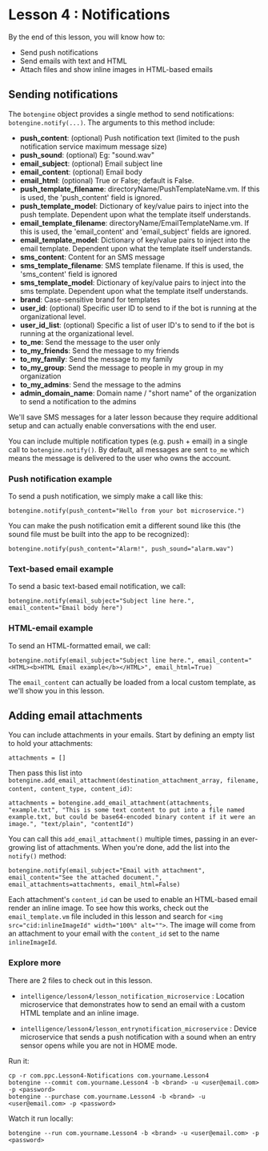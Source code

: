 # Lesson 4 : Notifications

By the end of this lesson, you will know how to:
* Send push notifications
* Send emails with text and HTML
* Attach files and show inline images in HTML-based emails

## Sending notifications

The `botengine` object provides a single method to send notifications: `botengine.notify(...)`. The arguments to this method include:

* **push_content**: (optional) Push notification text (limited to the push notification service maximum message size)
* **push_sound**: (optional) Eg: "sound.wav"
* **email_subject**: (optional) Email subject line
* **email_content**: (optional) Email body
* **email_html**: (optional) True or False; default is False.
* **push_template_filename**: directoryName/PushTemplateName.vm. If this is used, the 'push_content' field is ignored.
* **push_template_model**: Dictionary of key/value pairs to inject into the push template. Dependent upon what the template itself understands.
* **email_template_filename**: directoryName/EmailTemplateName.vm. If this is used, the 'email_content' and 'email_subject' fields are ignored.
* **email_template_model**: Dictionary of key/value pairs to inject into the email template. Dependent upon what the template itself understands.
* **sms_content**: Content for an SMS message
* **sms_template_filename**: SMS template filename. If this is used, the 'sms_content' field is ignored
* **sms_template_model**: Dictionary of key/value pairs to inject into the sms template. Dependent upon what the template itself understands.
* **brand**: Case-sensitive brand for templates
* **user_id**: (optional) Specific user ID to send to if the bot is running at the organizational level.
* **user_id_list**: (optional) Specific a list of user ID's to send to if the bot is running at the organizational level.
* **to_me**: Send the message to the user only
* **to_my_friends**: Send the message to my friends
* **to_my_family**: Send the message to my family
* **to_my_group**: Send the message to people in my group in my organization
* **to_my_admins**: Send the message to the admins
* **admin_domain_name**: Domain name / "short name" of the organization to send a notification to the admins

We'll save SMS messages for a later lesson because they require additional setup and can actually enable conversations with the end user.

You can include multiple notification types (e.g. push + email) in a single call to `botengine.notify()`. By default, all messages are sent `to_me` which means the message is delivered to the user who owns the account.

### Push notification example
To send a push notification, we simply make a call like this:

    botengine.notify(push_content="Hello from your bot microservice.")
    
You can make the push notification emit a different sound like this (the sound file must be built into the app to be recognized):

    botengine.notify(push_content="Alarm!", push_sound="alarm.wav")
    

### Text-based email example
To send a basic text-based email notification, we call:
 
    botengine.notify(email_subject="Subject line here.", email_content="Email body here")

### HTML-email example
To send an HTML-formatted email, we call:
 
    botengine.notify(email_subject="Subject line here.", email_content="<HTML><b>HTML Email example</b></HTML>", email_html=True)

The `email_content` can actually be loaded from a local custom template, as we'll show you in this lesson.

## Adding email attachments
You can include attachments in your emails. Start by defining an empty list to hold your attachments:

    attachments = []

Then pass this list into `botengine.add_email_attachment(destination_attachment_array, filename, content, content_type, content_id)`:

    attachments = botengine.add_email_attachment(attachments, "example.txt", "This is some text content to put into a file named example.txt, but could be base64-encoded binary content if it were an image.", "text/plain", "contentId")
    
You can call this `add_email_attachment()` multiple times, passing in an ever-growing list of attachments. When you're done, add the list into the `notify()` method:

    botengine.notify(email_subject="Email with attachment", email_content="See the attached document.", email_attachments=attachments, email_html=False)
    
Each attachment's `content_id` can be used to enable an HTML-based email render an inline image. To see how this works, check out the `email_template.vm` file included in this lesson and search for `<img src="cid:inlineImageId" width="100%" alt="">`. The image will come from an attachment to your email with the `content_id` set to the name `inlineImageId`.


### Explore more

There are 2 files to check out in this lesson.

* `intelligence/lesson4/lesson_notification_microservice` : Location microservice that demonstrates how to send an email with a custom HTML template and an inline image.

* `intelligence/lesson4/lesson_entrynotification_microservice` : Device microservice that sends a push notification with a sound when an entry sensor opens while you are not in HOME mode.

Run it: 
    
    cp -r com.ppc.Lesson4-Notifications com.yourname.Lesson4
    botengine --commit com.yourname.Lesson4 -b <brand> -u <user@email.com> -p <password>
    botengine --purchase com.yourname.Lesson4 -b <brand> -u <user@email.com> -p <password>
    
Watch it run locally:

    botengine --run com.yourname.Lesson4 -b <brand> -u <user@email.com> -p <password>
    